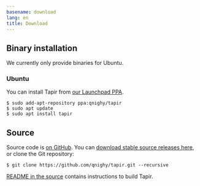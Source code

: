 ```yaml
---
basename: download
lang: en
title: Download
---
```


## Binary installation

We currently only provide binaries for Ubuntu.

### Ubuntu

You can install Tapir from [our Launchpad PPA](https://launchpad.net/~qnighy/+archive/ubuntu/tapir).

```
$ sudo add-apt-repository ppa:qnighy/tapir
$ sudo apt update
$ sudo apt install tapir
```

## Source

Source code is [on GitHub](https://github.com/qnighy/tapir). You can [download stable source releases here](https://github.com/qnighy/tapir/releases), or clone the Git repository:

```
$ git clone https://github.com/qnighy/tapir.git --recursive
```

[README in the source](https://github.com/qnighy/tapir/blob/master/README.md) contains instructions to build Tapir.
